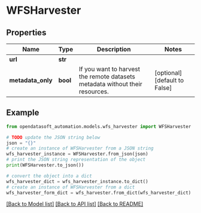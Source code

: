 # WFSHarvester


## Properties

Name | Type | Description | Notes
------------ | ------------- | ------------- | -------------
**url** | **str** |  | 
**metadata_only** | **bool** | If you want to harvest the remote datasets metadata without their resources. | [optional] [default to False]

## Example

```python
from opendatasoft_automation.models.wfs_harvester import WFSHarvester

# TODO update the JSON string below
json = "{}"
# create an instance of WFSHarvester from a JSON string
wfs_harvester_instance = WFSHarvester.from_json(json)
# print the JSON string representation of the object
print(WFSHarvester.to_json())

# convert the object into a dict
wfs_harvester_dict = wfs_harvester_instance.to_dict()
# create an instance of WFSHarvester from a dict
wfs_harvester_form_dict = wfs_harvester.from_dict(wfs_harvester_dict)
```
[[Back to Model list]](../README.md#documentation-for-models) [[Back to API list]](../README.md#documentation-for-api-endpoints) [[Back to README]](../README.md)


